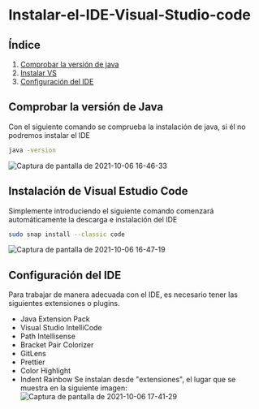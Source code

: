 # Instalar-el-IDE-Visual-Studio-code
## Índice
1. [Comprobar la versión de java](#P1)
2. [Instalar VS](#P2)
3. [Configuración del IDE](#P3)

<div id= 'P1' />

## Comprobar la versión de Java
Con el siguiente comando se comprueba la instalación de java, si él no podremos instalar el IDE

```bash
java -version
```
![Captura de pantalla de 2021-10-06 16-46-33](https://user-images.githubusercontent.com/91153503/136248281-e177c07f-dafe-4339-a90d-0cbd94946ebb.png)

<div id= 'P2' />

## Instalación de Visual Estudio Code
Simplemente introduciendo el siguiente comando comenzará automáticamente la descarga e instalación del IDE

```bash
sudo snap install --classic code
```

![Captura de pantalla de 2021-10-06 16-47-19](https://user-images.githubusercontent.com/91153503/136241743-3ca48ffa-56a1-4b50-b66b-b74e3bf68a83.png)

<div id= 'P3' />

## Configuración del IDE
Para trabajar de manera adecuada con el IDE, es necesario tener las siguientes extensiones o plugins.
- Java Extension Pack
- Visual Studio IntelliCode
- Path Intellisense
- Bracket Pair Colorizer
- GitLens
- Prettier
- Color Highlight
- Indent Rainbow
Se instalan desde "extensiones", el lugar que se muestra en la siguiente imagen:
![Captura de pantalla de 2021-10-06 17-41-29](https://user-images.githubusercontent.com/91153503/136247378-25a96910-c572-48f3-be2a-e8965d58e6db.png)
